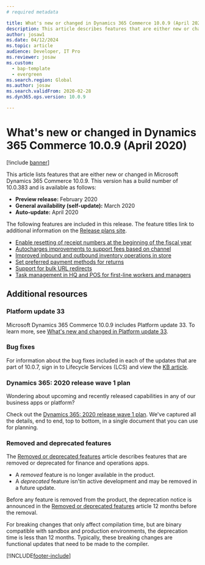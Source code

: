 ```yaml
---
# required metadata

title: What's new or changed in Dynamics 365 Commerce 10.0.9 (April 2020)
description: This article describes features that are either new or changed in Dynamics 365 Commerce 10.0.9. 
author: josaw1
ms.date: 04/12/2024
ms.topic: article
audience: Developer, IT Pro
ms.reviewer: josaw
ms.custom:
  - bap-template
  - evergreen
ms.search.region: Global
ms.author: josaw
ms.search.validFrom: 2020-02-28 
ms.dyn365.ops.version: 10.0.9

---
```

# What's new or changed in Dynamics 365 Commerce 10.0.9 (April 2020)

[!include [banner](../includes/banner.md)]


This article lists features that are either new or changed in Microsoft Dynamics 365 Commerce 10.0.9. This version has a build number of 10.0.383 and is available as follows:

- **Preview release:** February 2020
- **General availability (self-update):** March 2020
- **Auto-update:** April 2020

The following features are included in this release. The feature titles link to additional information on the [Release plans site](/dynamics365-release-plan/2020wave1/).

- [Enable resetting of receipt numbers at the beginning of the fiscal year](/dynamics365-release-plan/2020wave1/dynamics365-commerce/enable-resetting-receipt-numbers-at-beginning-fiscal-year)
- [Autocharges improvements to support fees based on channel](/dynamics365-release-plan/2020wave1/dynamics365-commerce/auto-charges-improvements-support-fees-based-channel)
- [Improved inbound and outbound inventory operations in store](/dynamics365-release-plan/2020wave1/dynamics365-commerce/improved-inbound-outbound-inventory-operations-store)
- [Set preferred payment methods for returns](/dynamics365-release-plan/2020wave1/dynamics365-commerce/set-preferred-payment-methods-returns)
- [Support for bulk URL redirects](/dynamics365-release-plan/2020wave1/dynamics365-commerce/support-bulk-url-redirects)
- [Task management in HQ and POS for first-line workers and managers](/dynamics365-release-plan/2020wave1/dynamics365-commerce/task-management-hq-pos-firstline-workers-managers)


## Additional resources

### Platform update 33

Microsoft Dynamics 365 Commerce 10.0.9 includes Platform update 33. To learn more, see [What's new and changed in Platform update 33](../../fin-ops-core/dev-itpro/get-started/whats-new-platform-update-33.md).


### Bug fixes 
For information about the bug fixes included in each of the updates that are part of 10.0.7, sign in to Lifecycle Services (LCS) and view the [KB article](https://fix.lcs.dynamics.com/Issue/Details?bugId=415034&dbType=3&qc=7bdf05cf1859a5a56f4b9c0dae88fa1653d489181b3a2c1f19429225daf5724b).


### Dynamics 365: 2020 release wave 1 plan

Wondering about upcoming and recently released capabilities in any of our business apps or platform?

Check out the [Dynamics 365: 2020 release wave 1 plan](/dynamics365-release-plan/2020wave1/index). We've captured all the details, end to end, top to bottom, in a single document that you can use for planning.

### Removed and deprecated features

The [Removed or deprecated features](../../fin-ops-core/dev-itpro/migration-upgrade/deprecated-features.md) article describes features that are removed or deprecated for finance and operations apps.

- A *removed* feature is no longer available in the product.
- A *deprecated* feature isn'tin active development and may be removed in a future update.

Before any feature is removed from the product, the deprecation notice is announced in the [Removed or deprecated features](../../fin-ops-core/dev-itpro/migration-upgrade/deprecated-features.md) article 12 months before the removal.

For breaking changes that only affect compilation time, but are binary compatible with sandbox and production environments, the deprecation time is less than 12 months. Typically, these breaking changes are functional updates that need to be made to the compiler.


[!INCLUDE[footer-include](../../includes/footer-banner.md)]
